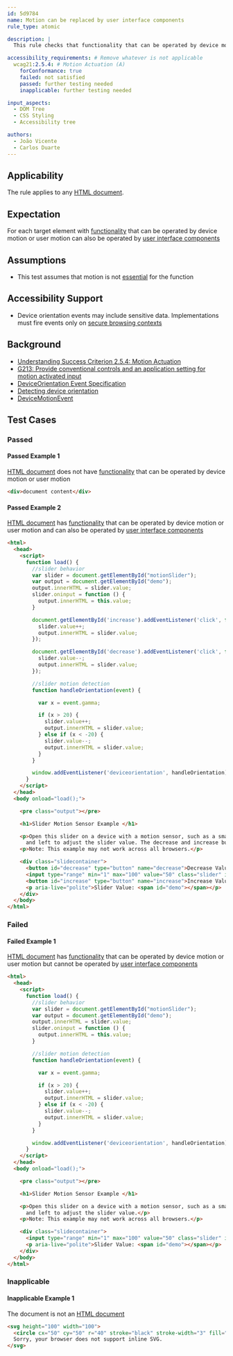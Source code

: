 ```yaml
---
id: 5d9784
name: Motion can be replaced by user interface components
rule_type: atomic

description: |
  This rule checks that functionality that can be operated by device motion or user motion can also be operated by user interface components

accessibility_requirements: # Remove whatever is not applicable
  wcag21:2.5.4: # Motion Actuation (A)
    forConformance: true
    failed: not satisfied
    passed: further testing needed
    inapplicable: further testing needed

input_aspects:
  - DOM Tree
  - CSS Styling
  - Accessibility tree

authors:
  - João Vicente
  - Carlos Duarte
---
```


## Applicability

The rule applies to any [HTML document](https://dom.spec.whatwg.org/#concept-document).

## Expectation

For each target element with [functionality](https://www.w3.org/WAI/WCAG21/Understanding/motion-actuation.html#dfn-functionality) that can be operated by device motion or user motion can also be operated by [user interface components](https://www.w3.org/WAI/WCAG21/Understanding/motion-actuation.html#dfn-user-interface-component)

## Assumptions

- This test assumes that motion is not [essential](https://www.w3.org/WAI/WCAG21/Understanding/motion-actuation.html#dfn-essential) for the function

## Accessibility Support

- Device orientation events may include sensitive data. Implementations must fire events only on [secure browsing contexts](https://www.w3.org/TR/secure-contexts/)

## Background

- [Understanding Success Criterion 2.5.4: Motion Actuation](https://www.w3.org/WAI/WCAG21/Understanding/motion-actuation.html)
- [G213: Provide conventional controls and an application setting for motion activated input](https://www.w3.org/WAI/WCAG21/Techniques/general/G213.html)
- [DeviceOrientation Event Specification](https://www.w3.org/TR/orientation-event/)
- [Detecting device orientation](https://developer.mozilla.org/en-US/docs/Web/API/Detecting_device_orientation)
- [DeviceMotionEvent](https://developer.mozilla.org/en-US/docs/Web/API/DeviceMotionEvent)

## Test Cases

### Passed

#### Passed Example 1

[HTML document](https://dom.spec.whatwg.org/#concept-document) does not have [functionality](https://www.w3.org/WAI/WCAG21/Understanding/motion-actuation.html#dfn-functionality) that can be operated by device motion or user motion

```html
<div>document content</div>
```

#### Passed Example 2

[HTML document](https://dom.spec.whatwg.org/#concept-document) has [functionality](https://www.w3.org/WAI/WCAG21/Understanding/motion-actuation.html#dfn-functionality) that can be operated by device motion or user motion and can also be operated by [user interface components](https://www.w3.org/WAI/WCAG21/Understanding/motion-actuation.html#dfn-user-interface-component)

```html
<html>
  <head>
    <script>
      function load() {
        //slider behavior
        var slider = document.getElementById("motionSlider");
        var output = document.getElementById("demo");
        output.innerHTML = slider.value;
        slider.oninput = function () {
          output.innerHTML = this.value;
        }

        document.getElementById('increase').addEventListener('click', function() {
          slider.value++;
          output.innerHTML = slider.value;
        });

        document.getElementById('decrease').addEventListener('click', function() {
          slider.value--;
          output.innerHTML = slider.value;
        });

        //slider motion detection
        function handleOrientation(event) {

          var x = event.gamma;

          if (x > 20) {
            slider.value++;
            output.innerHTML = slider.value;
          } else if (x < -20) {
            slider.value--;
            output.innerHTML = slider.value;
          }
        }

        window.addEventListener('deviceorientation', handleOrientation);
      }
    </script>
  </head>
  <body onload="load();">

    <pre class="output"></pre>

    <h1>Slider Motion Sensor Example </h1>

    <p>Open this slider on a device with a motion sensor, such as a smart phone or tablet. Tilt the device to the right
      and left to adjust the slider value. The decrease and increase buttons also adjust the value.</p>
    <p>Note: This example may not work across all browsers.</p>

    <div class="slidecontainer">
      <button id="decrease" type="button" name="decrease">Decrease Value</button>
      <input type="range" min="1" max="100" value="50" class="slider" id="motionSlider">
      <button id="increase" type="button" name="increase">Increase Value</button>
      <p aria-live="polite">Slider Value: <span id="demo"></span></p>
    </div>
  </body>
</html>
```

### Failed

#### Failed Example 1

[HTML document](https://dom.spec.whatwg.org/#concept-document) has [functionality](https://www.w3.org/WAI/WCAG21/Understanding/motion-actuation.html#dfn-functionality) that can be operated by device motion or user motion but cannot be operated by [user interface components](https://www.w3.org/WAI/WCAG21/Understanding/motion-actuation.html#dfn-user-interface-component)

```html
<html>
  <head>
    <script>
      function load() {
        //slider behavior
        var slider = document.getElementById("motionSlider");
        var output = document.getElementById("demo");
        output.innerHTML = slider.value;
        slider.oninput = function () {
          output.innerHTML = this.value;
        }

        //slider motion detection
        function handleOrientation(event) {

          var x = event.gamma;

          if (x > 20) {
            slider.value++;
            output.innerHTML = slider.value;
          } else if (x < -20) {
            slider.value--;
            output.innerHTML = slider.value;
          }
        }

        window.addEventListener('deviceorientation', handleOrientation);
      }
    </script>
  </head>
  <body onload="load();">

    <pre class="output"></pre>

    <h1>Slider Motion Sensor Example </h1>

    <p>Open this slider on a device with a motion sensor, such as a smart phone or tablet. Tilt the device to the right
      and left to adjust the slider value.</p>
    <p>Note: This example may not work across all browsers.</p>

    <div class="slidecontainer">
      <input type="range" min="1" max="100" value="50" class="slider" id="motionSlider" disabled>
      <p aria-live="polite">Slider Value: <span id="demo"></span></p>
    </div>
  </body>
</html>
```

### Inapplicable

#### Inapplicable Example 1

The document is not an [HTML document](https://dom.spec.whatwg.org/#concept-document)

```html
<svg height="100" width="100">
  <circle cx="50" cy="50" r="40" stroke="black" stroke-width="3" fill="red" />
  Sorry, your browser does not support inline SVG.  
</svg>
```
